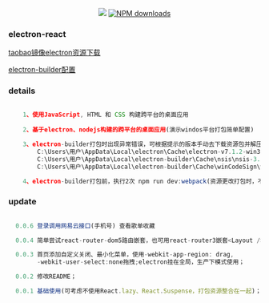 
<div align="center">

[![](https://flat.badgen.net/npm/v/jeea?icon=npm)](https://www.npmjs.com/package/jeea) [![NPM downloads](http://img.shields.io/npm/dm/jeea.svg?style=flat-square)](https://www.npmjs.com/package/jeea)
</div>

### electron-react

[taobao镜像electron资源下载](https://npm.taobao.org/mirrors/electron/)

[electron-builder配置](https://segmentfault.com/a/1190000017296201)

### details
```javascript
 	
 	1、使用JavaScript, HTML 和 CSS 构建跨平台的桌面应用
 	
 	2、基于electron、nodejs构建的跨平台的桌面应用(演示windos平台打包简单配置)

 	3、electron-builder打包时出现异常错误，可根据提示的版本手动去下载资源包并解压。
 		C:\Users\用户\AppData\Local\electron\Cache\electron-v7.1.2-win32-x64.zip
 		C:\Users\用户\AppData\Local\electron-builder\Cache\nsis\nsis-3.0.4
		C:\Users\用户\AppData\Local\electron-builder\Cache\winCodeSign\winCodeSign-2.4.0

	4、electron-builder打包前，执行2次 npm run dev:webpack(资源更改打包时，不拷贝资源，*开发不拷贝资源)

``` 

### update
```javascript
  
  0.0.6 登录调用网易云接口(手机号) 查看歌单收藏

  0.0.4 简单尝试react-router-dom5路由嵌套，也可用react-router3嵌套<Layout /> <Page />

  0.0.3 首页添加自定义关闭、最小化菜单，使用-webkit-app-region: drag,
  		-webkit-user-select:none拖拽;electron挂在全局，生产下模式使用；

  0.0.2 修改README；

  0.0.1 基础使用(可考虑不使用React.lazy、React.Suspense，打包资源整合在一起)；

``` 